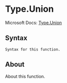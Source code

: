 ---
---

# Type.Union

Microsoft Docs: [Type.Union](https://docs.microsoft.com/en-us/powerquery-m/type-union)

## Syntax

```powerquery-m
Syntax for this function.
```

## About

About this function.

